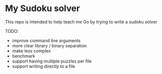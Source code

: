 # My Sudoku solver
This repo is intended to help teach me Go by trying to write a sudoku solver

TODO:
- improve command line arguments
- more clear library / binary separation
- make less complex
- benchmark
- support having multiple puzzles per file 
- support writing directly to a file